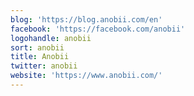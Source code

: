 ```yaml
---
blog: 'https://blog.anobii.com/en'
facebook: 'https://facebook.com/anobii'
logohandle: anobii
sort: anobii
title: Anobii
twitter: anobii
website: 'https://www.anobii.com/'
---
```


